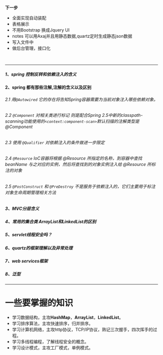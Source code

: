 
**下一步**
- 全面实现自动装配
- 表格展示
- 不用Bootstrap 换成Jquery UI
- notes 可以用Axaj并且用静态数据,quartz定时生成静态json数据
- 写入文件中
- 做后台管理，接口化

<br/>

----------------------------------------------------
##### 1、spring 控制反转和依赖注入的含义
#### 2、spring 都有那些注解,注解的含义以及区别
###### 2.1 用`@Autowired` 它的存在将告知Spring容器需要为当前对象注入哪些依赖对象。
###### 2.2 `@Component` 对相关类进行标记 则是配合Spring 2.5中新的classpath-scanning功能使用的`<context:component-scan>`默认扫描的注解类型是 @Component
###### 2.3 使用 `@Qualifier` 对依赖注入的条件做进一步限定
###### 2.4 `@Resource` IoC容器将根据 @Resource 所指定的名称，到容器中查找 beanName 与之对应的实例，然后将查找到的对象实例注入给 @Resource 所标注的对象
###### 2.5  `@PostConstruct` 和 `@PreDestroy` 不是服务于依赖注入的，它们主要用于标注对象生命周期管理相关方法
##### 3、MVC分层含义
##### 4、常用的集合类   ArrayList和LinkedList的区别
##### 5、servlet线程安全吗？
##### 6、quartz的框架理解以及异常处理
##### 7、web services框架
##### 8、泛型


---------------------------------
# 一些要掌握的知识
- 学习数据结构，主攻**HashMap**，**ArrayList**，**LinkedList**。
- 学习排序算法，主攻快速排序，归并排序。
- 学习计算机网络，主攻http协议，TCP/IP协议，熟记三次握手，四次挥手的过程。
- 学习多线程编程，了解线程安全的概念。
- 学习设计模式，主攻工厂模式，单例模式。